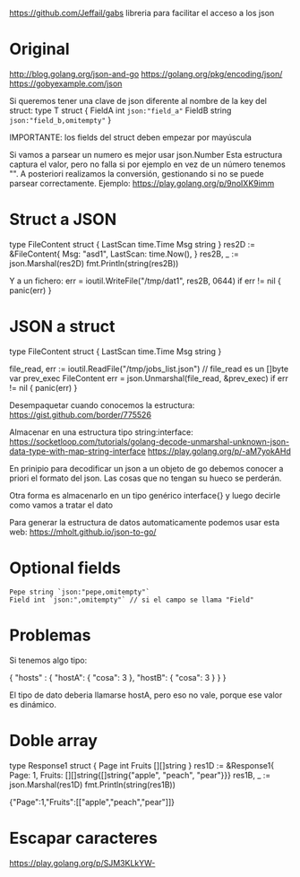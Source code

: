 https://github.com/Jeffail/gabs
libreria para facilitar el acceso a los json


# Original
http://blog.golang.org/json-and-go
https://golang.org/pkg/encoding/json/
https://gobyexample.com/json

Si queremos tener una clave de json diferente al nombre de la key del struct:
type T struct {
    FieldA int    `json:"field_a"`
    FieldB string `json:"field_b,omitempty"`
}

IMPORTANTE: los fields del struct deben empezar por mayúscula

Si vamos a parsear un numero es mejor usar json.Number
Esta estructura captura el valor, pero no falla si por ejemplo en vez de un número tenemos "".
A posteriori realizamos la conversión, gestionando si no se puede parsear correctamente.
Ejemplo: https://play.golang.org/p/9noIXK9imm


# Struct a JSON
type FileContent struct {
  LastScan time.Time
  Msg string
}
res2D := &FileContent{
    Msg:   "asd1",
    LastScan: time.Now(),
}
res2B, _ := json.Marshal(res2D)
fmt.Println(string(res2B))

Y a un fichero:
err = ioutil.WriteFile("/tmp/dat1", res2B, 0644)
if err != nil {
  panic(err)
}


# JSON a struct
type FileContent struct {
  LastScan time.Time
  Msg string
}

file_read, err := ioutil.ReadFile("/tmp/jobs_list.json") // file_read es un []byte
var prev_exec FileContent
err = json.Unmarshal(file_read, &prev_exec)
if err != nil {
  panic(err)
}




Desempaquetar cuando conocemos la estructura:
https://gist.github.com/border/775526

Almacenar en una estructura tipo string:interface:
https://socketloop.com/tutorials/golang-decode-unmarshal-unknown-json-data-type-with-map-string-interface
https://play.golang.org/p/-aM7yokAHd



En prinipio para decodificar un json a un objeto de go debemos conocer
a priori el formato del json.
Las cosas que no tengan su hueco se perderán.

Otra forma es almacenarlo en un tipo genérico interface{} y luego decirle
como vamos a tratar el dato

Para generar la estructura de datos automaticamente podemos usar esta web:
https://mholt.github.io/json-to-go/


# Optional fields
    Pepe string `json:"pepe,omitempty"`
    Field int `json:",omitempty"` // si el campo se llama "Field"


# Problemas
Si tenemos algo tipo:

{
    "hosts" : {
        "hostA": {
            "cosa": 3
        },
        "hostB": {
            "cosa": 3
        }
    }
}

El tipo de dato deberia llamarse hostA, pero eso no vale, porque ese valor
es dinámico.


# Doble array

type Response1 struct {
    Page   int
    Fruits [][]string
}
res1D := &Response1{
    Page:   1,
    Fruits: [][]string{[]string{"apple", "peach", "pear"}}}
res1B, _ := json.Marshal(res1D)
fmt.Println(string(res1B))

{"Page":1,"Fruits":[["apple","peach","pear"]]}


# Escapar caracteres
https://play.golang.org/p/SJM3KLkYW-
